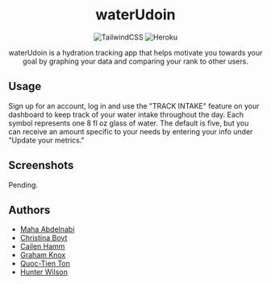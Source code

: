<div align="center">

# waterUdoin

![TailwindCSS](https://img.shields.io/badge/tailwindcss-%2338B2AC.svg?style=for-the-badge&logo=tailwind-css&logoColor=white)
![Heroku](https://img.shields.io/badge/heroku-%23430098.svg?style=for-the-badge&logo=heroku&logoColor=white)

waterUdoin is a hydration tracking app that helps motivate you towards your goal by graphing your data and comparing your rank to other users.

</div>

## Usage
Sign up for an account, log in and use the "TRACK INTAKE" feature on your dashboard to keep track of your water intake throughout the day. Each symbol represents one 8 fl oz glass of water. The default is five, but you can receive an amount specific to your needs by entering your info under "Update your metrics."

## Screenshots
Pending.

## Authors
- [Maha Abdelnabi](https://github.com/Maha-Abdelnabi)
- [Christina Boyt](https://github.com/CKBoytGT)
- [Cailen Hamm](https://github.com/cailenh)
- [Graham Knox](https://github.com/Agilitylvl99)
- [Quoc-Tien Ton](https://github.com/TimothyLai1121)
- [Hunter Wilson](https://github.com/HunterWilson1)